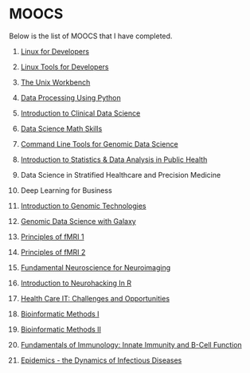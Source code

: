 # MOOCS
Below is the list of MOOCS that I have completed.

1. [Linux for Developers](https://www.coursera.org/account/accomplishments/records/A6TPR9D2FSKN)
2. [Linux Tools for Developers](https://www.coursera.org/account/accomplishments/records/XFJWAYKCP4WV)
3. [The Unix Workbench](https://www.coursera.org/account/accomplishments/records/PVGDJ2LD6YUN)
4. [Data Processing Using Python](https://www.coursera.org/account/accomplishments/records/TLT4P47DAVGP)
5. [Introduction to Clinical Data Science](https://www.coursera.org/account/accomplishments/records/LGDS7P8XGMTU)
6. [Data Science Math Skills](https://www.coursera.org/account/accomplishments/records/228GTD99C8XK)
7. [Command Line Tools for Genomic Data Science](https://www.coursera.org/account/accomplishments/records/S53TEA9YN7X3)
8. [Introduction to Statistics & Data Analysis in Public Health](https://www.coursera.org/account/accomplishments/records/NP85Q6R2P638)
9. Data Science in Stratified Healthcare and Precision Medicine
10. Deep Learning for Business
9. [Introduction to Genomic Technologies](https://www.coursera.org/account/accomplishments/records/EKVJ63L28R8N)
10. [Genomic Data Science with Galaxy](https://www.coursera.org/account/accomplishments/records/CEPKS6TX3KFW)
11. [Principles of fMRI 1](https://www.coursera.org/account/accomplishments/records/2KVMVFKHSRRW)
12. [Principles of fMRI 2](https://www.coursera.org/account/accomplishments/records/U7HFWDGR5CCF)
13. [Fundamental Neuroscience for Neuroimaging](https://www.coursera.org/account/accomplishments/records/H493YSAER8RE)
14. [Introduction to Neurohacking In R](https://www.coursera.org/account/accomplishments/records/XZ24FNSE7UZ4)
15. [Health Care IT: Challenges and Opportunities](https://www.coursera.org/account/accomplishments/records/KY8A9N9GTNGU)
16. [Bioinformatic Methods I](https://www.coursera.org/account/accomplishments/records/9VJHTWHBCSZX)
17. [Bioinformatic Methods II](https://www.coursera.org/account/accomplishments/records/Q4CZECV3NA2Q)


19. [Fundamentals of Immunology: Innate Immunity and B-Cell Function](https://www.coursera.org/account/accomplishments/records/89WWEE5YFZUJ)
20. [Epidemics - the Dynamics of Infectious Diseases](https://www.coursera.org/account/accomplishments/records/79TWSLKB3U9W)

